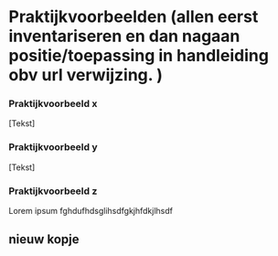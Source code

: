 # Praktijkvoorbeelden (allen eerst inventariseren en dan nagaan positie/toepassing in handleiding obv url verwijzing. )
### Praktijkvoorbeeld x
[Tekst]
### Praktijkvoorbeeld y
[Tekst]
### Praktijkvoorbeeld z
Lorem ipsum fghdufhdsglihsdfgkjhfdkjlhsdf

## nieuw kopje
